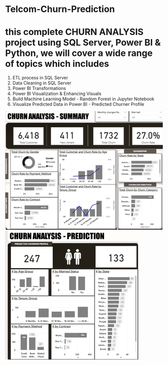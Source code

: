 # Telcom-Churn-Prediction

# this complete CHURN ANALYSIS project using SQL Server, Power BI & Python, we will cover a wide range of topics which includes
1. ETL process in SQL Server
2. Data Cleaning in SQL Server
3. Power BI Transformations
4. Power BI Visualization & Enhancing Visuals
5. Build Machine Learning Model - Random Forest in Jupyter Notebook
6. Visualize Predicted Data in Power BI - Predicted Churner Profile

![image alt](https://github.com/venu608/Telcom-Churn-Prediction/blob/0c10862efaf9d602b8cec62d1856e46b78b2ffa4/Screenshot%202025-07-25%20220426.png)
![image alt](https://github.com/venu608/Telcom-Churn-Prediction/blob/0c10862efaf9d602b8cec62d1856e46b78b2ffa4/Screenshot%202025-07-25%20220505.png)
